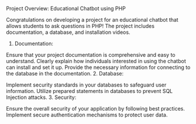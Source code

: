 Project Overview: Educational Chatbot using PHP

Congratulations on developing a project for an educational chatbot that allows students to ask questions in PHP! The project includes documentation, a database, and installation videos.

1. Documentation:

Ensure that your project documentation is comprehensive and easy to understand.
Clearly explain how individuals interested in using the chatbot can install and set it up.
Provide the necessary information for connecting to the database in the documentation.
2. Database:

Implement security standards in your databases to safeguard user information.
Utilize prepared statements in databases to prevent SQL Injection attacks.
3. Security:

Ensure the overall security of your application by following best practices.
Implement secure authentication mechanisms to protect user data.
